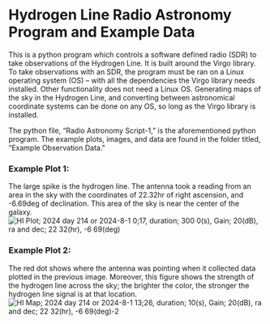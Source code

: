 # Hydrogen Line Radio Astronomy Program and Example Data
This is a python program which controls a software defined radio (SDR) to take observations of the Hydrogen Line. It is built around the Virgo library. To take observations with an SDR, the program must be ran on a Linux operating system (OS) – with all the dependencies the Virgo library needs installed. Other functionality does not need a Linux OS. Generating maps of the sky in the Hydrogen Line, and converting between astronomical coordinate systems can be done on any OS, so long as the Virgo library is installed. 

The python file, “Radio Astronomy Script-1,” is the aforementioned python program. The example plots, images, and data are found in the folder titled, “Example Observation Data."

### Example Plot 1: 
The large spike is the hydrogen line. The antenna took a reading from an area in the sky with the coordinates of 22.32hr of right ascension, and -6.69deg of declination. This area of the sky is near the center of the galaxy.
![HI Plot; 2024 day 214 or 2024-8-1 0;17, duration; 300 0(s), Gain; 20(dB), ra and dec; 22 32(hr), -6 69(deg)](https://github.com/user-attachments/assets/fd30cf74-d442-4163-ad42-4b693dce955e)


### Example Plot 2: 
The red dot shows where the antenna was pointing when it collected data plotted in the previous image. Moreover, this figure shows the strength of the hydrogen line across the sky; the brighter the color, the stronger the hydrogen line signal is at that location. 
![HI Map; 2024 day 214 or 2024-8-1 13;26, duration; 10(s), Gain; 20(dB), ra and dec; 22 32(hr), -6 69(deg)-2](https://github.com/user-attachments/assets/905ba680-8ef4-4202-b4b5-23c49a4d2626)

